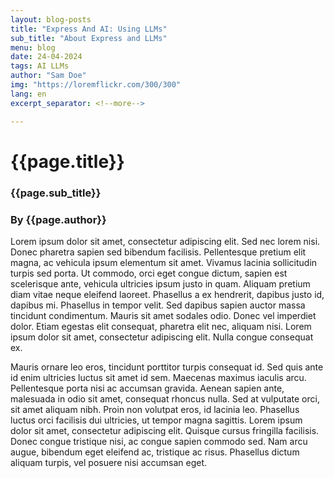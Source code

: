 ```yaml
---
layout: blog-posts
title: "Express And AI: Using LLMs"
sub_title: "About Express and LLMs"
menu: blog
date: 24-04-2024
tags: AI LLMs
author: "Sam Doe"
img: "https://loremflickr.com/300/300"
lang: en
excerpt_separator: <!--more-->

---
```


# {{page.title}}

### {{page.sub_title}}
### By {{page.author}}

Lorem ipsum dolor sit amet, consectetur adipiscing elit. Sed nec lorem nisi. Donec pharetra sapien sed bibendum facilisis. Pellentesque pretium elit magna, ac vehicula ipsum elementum sit amet. Vivamus lacinia sollicitudin turpis sed porta. Ut commodo, orci eget congue dictum, sapien est scelerisque ante, vehicula ultricies ipsum justo in quam. Aliquam pretium diam vitae neque eleifend laoreet. Phasellus a ex hendrerit, dapibus justo id, dapibus mi. Phasellus in tempor velit. Sed dapibus sapien auctor massa tincidunt condimentum. Mauris sit amet sodales odio. Donec vel imperdiet dolor. Etiam egestas elit consequat, pharetra elit nec, aliquam nisi. Lorem ipsum dolor sit amet, consectetur adipiscing elit. Nulla congue consequat ex.
<!--more-->

Mauris ornare leo eros, tincidunt porttitor turpis consequat id. Sed quis ante id enim ultricies luctus sit amet id sem. Maecenas maximus iaculis arcu. Pellentesque porta nisi ac accumsan gravida. Aenean sapien ante, malesuada in odio sit amet, consequat rhoncus nulla. Sed at vulputate orci, sit amet aliquam nibh. Proin non volutpat eros, id lacinia leo. Phasellus luctus orci facilisis dui ultricies, ut tempor magna sagittis. Lorem ipsum dolor sit amet, consectetur adipiscing elit. Quisque cursus fringilla facilisis. Donec congue tristique nisi, ac congue sapien commodo sed. Nam arcu augue, bibendum eget eleifend ac, tristique ac risus. Phasellus dictum aliquam turpis, vel posuere nisi accumsan eget.

